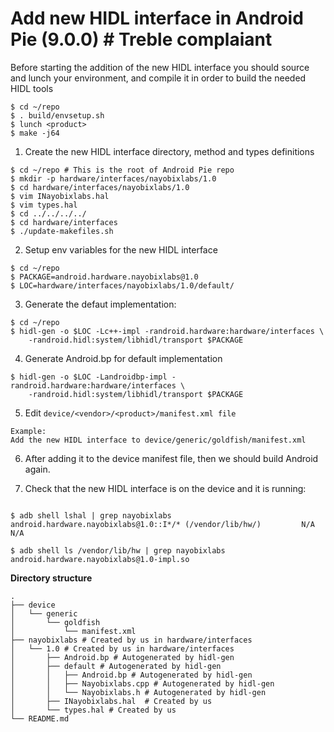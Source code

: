# Add new HIDL interface in Android Pie (9.0.0) # Treble complaiant

Before starting the addition of the new HIDL interface you should source and
lunch your environment, and compile it in order to build the needed HIDL tools
```
$ cd ~/repo
$ . build/envsetup.sh
$ lunch <product>
$ make -j64
```

1) Create the new HIDL interface directory, method and types definitions
```
$ cd ~/repo # This is the root of Android Pie repo
$ mkdir -p hardware/interfaces/nayobixlabs/1.0
$ cd hardware/interfaces/nayobixlabs/1.0
$ vim INayobixlabs.hal
$ vim types.hal
$ cd ../../../../
$ cd hardware/interfaces
$ ./update-makefiles.sh
```

2) Setup env variables for the new HIDL interface
```
$ cd ~/repo
$ PACKAGE=android.hardware.nayobixlabs@1.0
$ LOC=hardware/interfaces/nayobixlabs/1.0/default/
```

3) Generate the defaut implementation:
```
$ cd ~/repo
$ hidl-gen -o $LOC -Lc++-impl -randroid.hardware:hardware/interfaces \
    -randroid.hidl:system/libhidl/transport $PACKAGE
```

4) Generate Android.bp for default implementation
```
$ hidl-gen -o $LOC -Landroidbp-impl -randroid.hardware:hardware/interfaces \
    -randroid.hidl:system/libhidl/transport $PACKAGE
```

5) Edit ```device/<vendor>/<product>/manifest.xml file```
```
Example:
Add the new HIDL interface to device/generic/goldfish/manifest.xml
```

6) After adding it to the device manifest file,
then we should build Android again.

7) Check that the new HIDL interface is on the device and it is running:
```

$ adb shell lshal | grep nayobixlabs
android.hardware.nayobixlabs@1.0::I*/* (/vendor/lib/hw/)         N/A        N/A

$ adb shell ls /vendor/lib/hw | grep nayobixlabs
android.hardware.nayobixlabs@1.0-impl.so
```

**Directory structure**
```
.
├── device
│   └── generic
│       └── goldfish
│           └── manifest.xml
├── nayobixlabs # Created by us in hardware/interfaces
│   └── 1.0 # Created by us in hardware/interfaces
│       ├── Android.bp # Autogenerated by hidl-gen
│       ├── default # Autogenerated by hidl-gen
│       │   ├── Android.bp # Autogenerated by hidl-gen
│       │   ├── Nayobixlabs.cpp # Autogenerated by hidl-gen
│       │   └── Nayobixlabs.h # Autogenerated by hidl-gen
│       ├── INayobixlabs.hal  # Created by us
│       └── types.hal # Created by us
└── README.md
```

